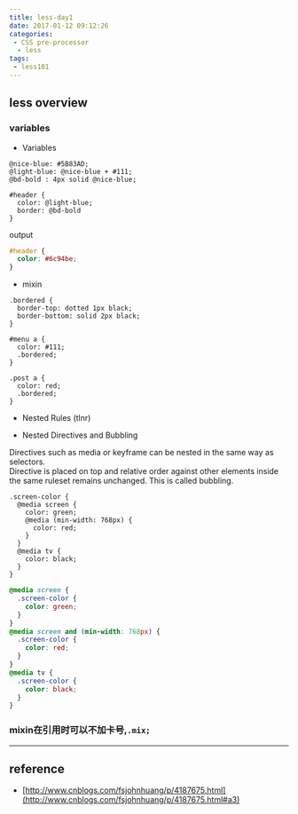 ```yaml
---
title: less-day1
date: 2017-01-12 09:12:26
categories:
 - CSS pre-processor
  - less
tags:
 - less101
---
```


## less overview

### variables

* Variables

```less
@nice-blue: #5B83AD;
@light-blue: @nice-blue + #111;
@bd-bold : 4px solid @nice-blue;

#header {
  color: @light-blue;
  border: @bd-bold
}
```
output 

```CSS
#header {
  color: #6c94be;
}
```

* mixin

```less
.bordered {
  border-top: dotted 1px black;
  border-bottom: solid 2px black;
}

#menu a {
  color: #111;
  .bordered;
}

.post a {
  color: red;
  .bordered;
}

```
* Nested Rules (tlnr)

* Nested Directives and Bubbling

Directives such as media or keyframe can be nested in the same way as selectors.   
Directive is placed on top and relative order against other elements inside the same ruleset remains unchanged. This is called bubbling.

```less
.screen-color {
  @media screen {
    color: green;
    @media (min-width: 768px) {
      color: red;
    }
  }
  @media tv {
    color: black;
  }
}
```

```css
@media screen {
  .screen-color {
    color: green;
  }
}
@media screen and (min-width: 768px) {
  .screen-color {
    color: red;
  }
}
@media tv {
  .screen-color {
    color: black;
  }
}
```

### mixin在引用时可以不加卡号,`.mix;`

---

## reference

 - [http://www.cnblogs.com/fsjohnhuang/p/4187675.html](http://www.cnblogs.com/fsjohnhuang/p/4187675.html#a3)